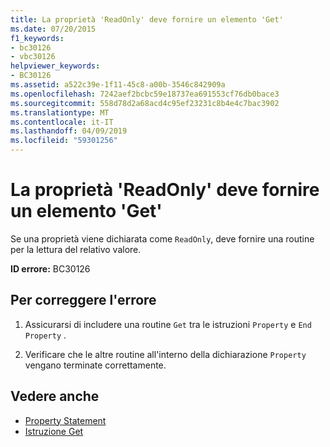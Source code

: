 ```yaml
---
title: La proprietà 'ReadOnly' deve fornire un elemento 'Get'
ms.date: 07/20/2015
f1_keywords:
- bc30126
- vbc30126
helpviewer_keywords:
- BC30126
ms.assetid: a522c39e-1f11-45c8-a00b-3546c842909a
ms.openlocfilehash: 7242aef2bcbc59e18737ea691553cf76db0bace3
ms.sourcegitcommit: 558d78d2a68acd4c95ef23231c8b4e4c7bac3902
ms.translationtype: MT
ms.contentlocale: it-IT
ms.lasthandoff: 04/09/2019
ms.locfileid: "59301256"
---
```

# <a name="readonly-property-must-provide-a-get"></a>La proprietà 'ReadOnly' deve fornire un elemento 'Get'
Se una proprietà viene dichiarata come `ReadOnly`, deve fornire una routine per la lettura del relativo valore.  
  
 **ID errore:** BC30126  
  
## <a name="to-correct-this-error"></a>Per correggere l'errore  
  
1. Assicurarsi di includere una routine `Get` tra le istruzioni `Property` e `End Property` .  
  
2. Verificare che le altre routine all'interno della dichiarazione `Property` vengano terminate correttamente.  
  
## <a name="see-also"></a>Vedere anche

- [Property Statement](../../visual-basic/language-reference/statements/property-statement.md)
- [Istruzione Get](../../visual-basic/language-reference/statements/get-statement.md)
